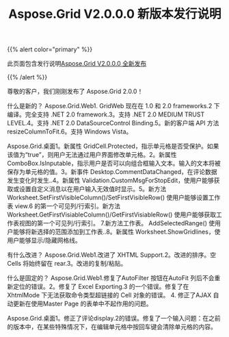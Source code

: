 ﻿---
title: Aspose.Grid V2.0.0.0 新版本发行说明
type: docs
weight: 30
url: /zh/net/aspose-grid-v2-0-0-0-new-release-release-notes/
---
{{% alert color="primary" %}} 

此页面包含发行说明[Aspose.Grid V2.0.0.0 全新发布](https://downloads.aspose.com/cells/net/new-releases/aspose.grid-v2.0.0.0-new-release/)

{{% /alert %}} 

尊敬的客户，我们刚刚发布了 Aspose.Grid 2.0.0！

什么是新的？
 Aspose.Grid.Web1. GridWeb 现在在 1.0 和 2.0 frameworks.2 下编译。完全支持 .NET 2.0 framework.3。支持 .NET 2.0 MEDIUM TRUST LEVEL.4。支持 .NET 2.0 DataSourceControl Binding.5。新的客户端 API 方法 resizeColumnToFit.6。支持 Windows Vista。

Aspose.Grid.桌面1。新属性 GridCell.Protected，指示单元格是否受保护。如果该值为“true”，则用户无法通过用户界面修改单元格。2。新属性 ComboBox.IsInputable，指示用户是否可以向组合框输入文本。输入的文本将被保存为单元格的值。3。新事件 Desktop.CommentDataChanged，在评论数据发生变化时发生..4。新属性 Validation.CustomMsgForStopEdit，使用户能够获取或设置自定义消息以在用户输入无效值时显示。5。新方法 Worksheet.SetFirstVisibleColumn()/SetFirstVisibleRow() 使用户能够设置工作表 view.6 的第一个可见列/行索引。新方法 Worksheet.GetFirstVisiableColumn()/GetFirstVisiableRow() 使用户能够获取工作表视图的第一个可见列/行索引。 7.新方法工作表。 AddSelectedRange() 使用户能够将新选择的范围添加到工作表..8。新属性 Worksheet.ShowGridlines，使用户能够显示/隐藏网格线。

有什么改进？
Aspose.Grid.Web1.改进了 XHTML Support.2。改进的排序。空 Cells 将始终留在 rear.3。改进的复制/粘贴。

什么是固定的？
 Aspose.Grid.Web1.修复了AutoFilter 按钮在AutoFit 列后不会重新定位的错误。2。修复了 Excel Exporting.3 的一个错误。修复了在 XhtmlMode 下无法获取命令类型超链接的 Cell 对象的错误。 4. 修正了AJAX 自动更新在使用Master Page 的表单中不起作用的问题。

Aspose.Grid.桌面1。修正了评论display.2的错误。修复了一个输入问题：在之前的版本中，在某些特殊情况下，在编辑单元格中按回车键会清除单元格的内容。
